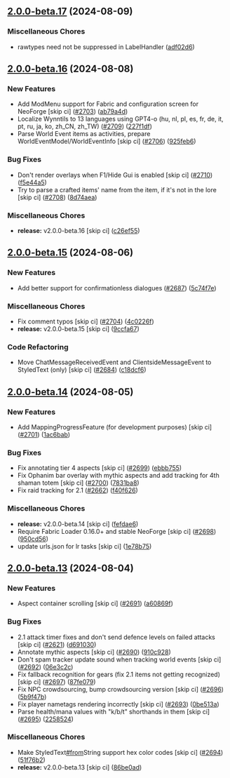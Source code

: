## [2.0.0-beta.17](https://github.com/Wynntils/Wynntils/compare/v2.0.0-beta.16...v2.0.0-beta.17) (2024-08-09)


### Miscellaneous Chores

* rawtypes need not be suppressed in LabelHandler ([adf02d6](https://github.com/Wynntils/Wynntils/commit/adf02d6f0343e676fd1090cbd7bb591e17f7ec15))

## [2.0.0-beta.16](https://github.com/Wynntils/Wynntils/compare/v2.0.0-beta.15...v2.0.0-beta.16) (2024-08-08)


### New Features

* Add ModMenu support for Fabric and configuration screen for NeoForge [skip ci] ([#2703](https://github.com/Wynntils/Wynntils/issues/2703)) ([ab79a4d](https://github.com/Wynntils/Wynntils/commit/ab79a4d3071fb3acdcf42d5defc4c0620740bb92))
* Localize Wynntils to 13 languages using GPT4-o (hu, nl, pl, es, fr, de, it, pt, ru, ja, ko, zh_CN, zh_TW) ([#2709](https://github.com/Wynntils/Wynntils/issues/2709)) ([227f1df](https://github.com/Wynntils/Wynntils/commit/227f1df79ca89f3bc1db9f69e50c080da99907f4))
* Parse World Event items as activities, prepare WorldEventModel/WorldEventInfo [skip ci] ([#2706](https://github.com/Wynntils/Wynntils/issues/2706)) ([925feb6](https://github.com/Wynntils/Wynntils/commit/925feb65ebabfa431943bed6c82c28264f288261))


### Bug Fixes

* Don't render overlays when F1/Hide Gui is enabled [skip ci] ([#2710](https://github.com/Wynntils/Wynntils/issues/2710)) ([f5e44a5](https://github.com/Wynntils/Wynntils/commit/f5e44a58884da78f21db82efceb57f75287c9dc8))
* Try to parse a crafted items' name from the item, if it's not in the lore [skip ci] ([#2708](https://github.com/Wynntils/Wynntils/issues/2708)) ([8d74aea](https://github.com/Wynntils/Wynntils/commit/8d74aeacd9fdd16b499d6f756ccb9c6de0d26713))


### Miscellaneous Chores

* **release:** v2.0.0-beta.16 [skip ci] ([c26ef55](https://github.com/Wynntils/Wynntils/commit/c26ef557bb699901e2bc5b55849b7c7ec44b1f89))

## [2.0.0-beta.15](https://github.com/Wynntils/Wynntils/compare/v2.0.0-beta.14...v2.0.0-beta.15) (2024-08-06)


### New Features

* Add better support for confirmationless dialogues ([#2687](https://github.com/Wynntils/Wynntils/issues/2687)) ([5c74f7e](https://github.com/Wynntils/Wynntils/commit/5c74f7ecd8f95f7c14cbde24107ff21b88a96dc0))


### Miscellaneous Chores

* Fix comment typos [skip ci] ([#2704](https://github.com/Wynntils/Wynntils/issues/2704)) ([4c0226f](https://github.com/Wynntils/Wynntils/commit/4c0226f60239bb6bda806d3109da5721f20ff0df))
* **release:** v2.0.0-beta.15 [skip ci] ([9ccfa67](https://github.com/Wynntils/Wynntils/commit/9ccfa6790be11656639d2d30a6692cbd58129451))


### Code Refactoring

* Move ChatMessageReceivedEvent and ClientsideMessageEvent to StyledText (only) [skip ci] ([#2684](https://github.com/Wynntils/Wynntils/issues/2684)) ([c18dcf6](https://github.com/Wynntils/Wynntils/commit/c18dcf65c8a2647c491ad4fd44b18c9fb591b2f2))

## [2.0.0-beta.14](https://github.com/Wynntils/Wynntils/compare/v2.0.0-beta.13...v2.0.0-beta.14) (2024-08-05)


### New Features

* Add MappingProgressFeature (for development purposes) [skip ci] ([#2701](https://github.com/Wynntils/Wynntils/issues/2701)) ([1ac6bab](https://github.com/Wynntils/Wynntils/commit/1ac6bab01c5fe437e23fd544aa73976344e4e665))


### Bug Fixes

* Fix annotating tier 4 aspects [skip ci] ([#2699](https://github.com/Wynntils/Wynntils/issues/2699)) ([ebbb755](https://github.com/Wynntils/Wynntils/commit/ebbb7552f8e330c91ea4efe455cc0f039c65f176))
* Fix Ophanim bar overlay with mythic aspects and add tracking for 4th shaman totem [skip ci] ([#2700](https://github.com/Wynntils/Wynntils/issues/2700)) ([7831ba8](https://github.com/Wynntils/Wynntils/commit/7831ba8d79104a716f26a8a3ad67f61a70785068))
* Fix raid tracking for 2.1 ([#2662](https://github.com/Wynntils/Wynntils/issues/2662)) ([f40f626](https://github.com/Wynntils/Wynntils/commit/f40f626694eb79f3b47d8aab7c37b82b48277742))


### Miscellaneous Chores

* **release:** v2.0.0-beta.14 [skip ci] ([fefdae6](https://github.com/Wynntils/Wynntils/commit/fefdae60cb66a3dcad43987b4c0acb44fbfc216b))
* Require Fabric Loader 0.16.0+ and stable NeoForge [skip ci] ([#2698](https://github.com/Wynntils/Wynntils/issues/2698)) ([950cd56](https://github.com/Wynntils/Wynntils/commit/950cd56956c6125739f70f305867b13b68e4d7f1))
* update urls.json for lr tasks [skip ci] ([1e78b75](https://github.com/Wynntils/Wynntils/commit/1e78b7551f14472804df94c9300bf5ff08b7b31d))

## [2.0.0-beta.13](https://github.com/Wynntils/Wynntils/compare/v2.0.0-beta.12...v2.0.0-beta.13) (2024-08-04)


### New Features

* Aspect container scrolling [skip ci] ([#2691](https://github.com/Wynntils/Wynntils/issues/2691)) ([a60869f](https://github.com/Wynntils/Wynntils/commit/a60869f9c5648d2bac0036a87537394be8903747))


### Bug Fixes

* 2.1 attack timer fixes and don't send defence levels on failed attacks [skip ci] ([#2621](https://github.com/Wynntils/Wynntils/issues/2621)) ([d691030](https://github.com/Wynntils/Wynntils/commit/d691030e63f03cc6eb855f634dd8b1c04d540a77))
* Annotate mythic aspects [skip ci] ([#2690](https://github.com/Wynntils/Wynntils/issues/2690)) ([910c928](https://github.com/Wynntils/Wynntils/commit/910c928e483b96ff35cfeec4338e96b414877575))
* Don't spam tracker update sound when tracking world events [skip ci] ([#2692](https://github.com/Wynntils/Wynntils/issues/2692)) ([06e3c2c](https://github.com/Wynntils/Wynntils/commit/06e3c2c9c605bc2fd7ab0f495b5629ab59d68d30))
* Fix fallback recognition for gears (fix 2.1 items not getting recognized) [skip ci] ([#2697](https://github.com/Wynntils/Wynntils/issues/2697)) ([87fe079](https://github.com/Wynntils/Wynntils/commit/87fe0791c129cd583d58da20e9d593c2e2deb36d))
* Fix NPC crowdsourcing, bump crowdsourcing version [skip ci] ([#2696](https://github.com/Wynntils/Wynntils/issues/2696)) ([5b9f47b](https://github.com/Wynntils/Wynntils/commit/5b9f47bd197726209405c472c5c92861e909a553))
* Fix player nametags rendering incorrectly [skip ci] ([#2693](https://github.com/Wynntils/Wynntils/issues/2693)) ([0be513a](https://github.com/Wynntils/Wynntils/commit/0be513a0be909023a2aee837231182df61b9104d))
* Parse health/mana values with "k/b/t" shorthands in them [skip ci] ([#2695](https://github.com/Wynntils/Wynntils/issues/2695)) ([2258524](https://github.com/Wynntils/Wynntils/commit/22585243211c468e7f9cf560ee1b4fc9c03e1626))


### Miscellaneous Chores

* Make StyledText[#from](https://github.com/Wynntils/Wynntils/issues/from)String support hex color codes [skip ci] ([#2694](https://github.com/Wynntils/Wynntils/issues/2694)) ([51f76b2](https://github.com/Wynntils/Wynntils/commit/51f76b26e00e9d1d5930788ea32df64d314d5b23))
* **release:** v2.0.0-beta.13 [skip ci] ([86be0ad](https://github.com/Wynntils/Wynntils/commit/86be0adf0e0cca422c5bab691c3632691f3281ce))


